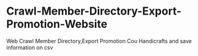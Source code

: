 # Crawl-Member-Directory-Export-Promotion-Website
Web Crawl Member Directory,Export Promotion Cou Handicrafts and save information on csv
